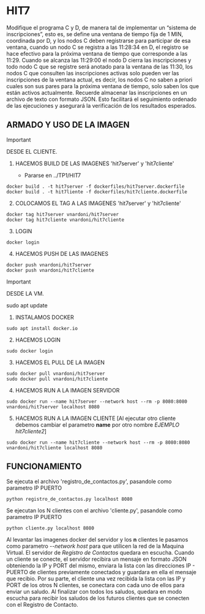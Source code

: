 # HIT7

Modifique el programa C y D, de manera tal de implementar un “sistema de inscripciones”, esto es, se define una ventana de tiempo fija de 1 MIN, coordinada por D, y los nodos C deben registrarse para participar de esa ventana, cuando un nodo C se registra a las 11:28:34 en D, el registro se hace efectivo para la próxima ventana de tiempo que corresponde a las 11:29. Cuando se alcanza las 11:29:00 el nodo D cierra las inscripciones y todo nodo C que se registre será anotado para la ventana de las 11:30, los nodos C que consulten las inscripciones activas solo pueden ver las inscripciones de la ventana actual, es decir, los nodos C no saben a priori cuales son sus pares para la próxima ventana de tiempo, solo saben los que están activos actualmente. Recuerde almacenar las inscripciones en un archivo de texto con formato JSON. Esto facilitará el seguimiento ordenado de las ejecuciones y asegurará la verificación de los resultados esperados.

## ARMADO Y USO DE LA IMAGEN 

> [!IMPORTANT]
> DESDE EL CLIENTE.

1. HACEMOS BUILD DE LAS IMAGENES 'hit7server' y 'hit7cliente'

    - Pararse en ../TP1/HIT7

```
docker build . -t hit7server -f dockerfiles/hit7server.dockerfile
docker build . -t hit7liente -f dockerfiles/hit7cliente.dockerfile
```

2. COLOCAMOS EL TAG A LAS IMAGENES 'hit7server' y 'hit7cliente'

```
docker tag hit7server vnardoni/hit7server
docker tag hit7cliente vnardoni/hit7cliente
```

3. LOGIN 

```
docker login
```

4. HACEMOS PUSH DE LAS IMAGENES 

```
docker push vnardoni/hit7server
docker push vnardoni/hit7cliente
```


> [!IMPORTANT]
> DESDE LA VM.

 sudo apt update
 
1. INSTALAMOS DOCKER 

```
sudo apt install docker.io
```

2. HACEMOS LOGIN 

```
sudo docker login
```

3. HACEMOS EL PULL DE LA IMAGEN 

```
sudo docker pull vnardoni/hit7server
sudo docker pull vnardoni/hit7cliente

```

4. HACEMOS RUN A LA IMAGEN SERVIDOR

```
sudo docker run --name hit7server --network host --rm -p 8080:8080 vnardoni/hit7server localhost 8080
```

5. HACEMOS RUN A LA IMAGEN CLIENTE [Al ejecutar otro cliente debemos cambiar el parametro **name** por otro nombre *EJEMPLO hit7cliente2*]

```
sudo docker run --name hit7cliente --network host --rm -p 8080:8080 vnardoni/hit7cliente localhost 8080
```


## FUNCIONAMIENTO

Se ejecuta el archivo 'registro_de_contactos.py', pasandole como parametro IP PUERTO

```
python registro_de_contactos.py localhost 8080
```

Se ejecutan los N clientes con el archivo 'cliente.py', pasandole como parametro IP PUERTO

```
python cliente.py localhost 8080
```

Al levantar las imagenes docker del servidor y los **n** clientes le pasamos como parametro *--network host* para que utilicen la red de la Maquina Virtual. El servidor de *Registro de Contactos* quedara en escucha. Cuando un cliente se conecte, el servidor recibira un mensaje en formato JSON obteniendo la IP y PORT del mismo, enviara la lista con las direcciones IP - PUERTO de clientes previamente conectados y guardara en ella el mensaje que recibio. Por su parte, el cliente una vez recibida la lista con las IP y PORT de los otros N clientes, se conectara con cada uno de ellos para enviar un saludo. Al finalizar con todos los saludos, quedara en modo escucha para recibir los saludos de los futuros clientes que se conecten con el Registro de Contacto.